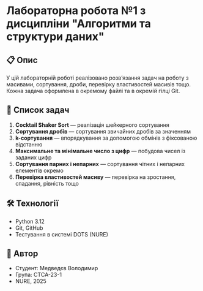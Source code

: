 # Лабораторна робота №1 з дисципліни "Алгоритми та структури даних"

## 📋 Опис

У цій лабораторній роботі реалізовано розв’язання задач на роботу з масивами, сортування, дроби, перевірку властивостей масивів тощо.  
Кожна задача оформлена в окремому файлі та в окремій гілці Git.

## 🧾 Список задач

1. **Cocktail Shaker Sort** — реалізація шейкерного сортування
2. **Сортування дробів** — сортування звичайних дробів за значенням
3. **k-сортування** — впорядкування за допомогою обмінів з фіксованою відстанню
4. **Максимальне та мінімальне число з цифр** — побудова чисел із заданих цифр
5. **Сортування парних і непарних** — сортування чітних і непарних елементів окремо
6. **Перевірка властивостей масиву** — перевірка на зростання, спадання, рівність тощо

## 🛠 Технології

- Python 3.12
- Git, GitHub
- Тестування в системі DOTS (NURE)

## 📎 Автор

- Студент: Медведєв Володимир
- Група: СТСА-23-1
- NURE, 2025




